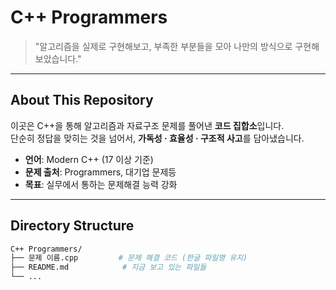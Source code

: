 # C++ Programmers

> "알고리즘을 실제로 구현해보고, 부족한 부분들을 모아 나만의 방식으로 구현해 보았습니다."  
> 

---

##  About This Repository

이곳은 C++을 통해 알고리즘과 자료구조 문제를 풀어낸 **코드 집합소**입니다.  
단순히 정답을 맞히는 것을 넘어서, **가독성 · 효율성 · 구조적 사고**를 담아냈습니다.

- **언어**: Modern C++ (17 이상 기준)
- **문제 출처**: Programmers, 대기업 문제등
- **목표**: 실무에서 통하는 문제해결 능력 강화

---

##  Directory Structure

```bash
C++ Programmers/
├── 문제 이름.cpp         # 문제 해결 코드 (한글 파일명 유지)
├── README.md            # 지금 보고 있는 파일들
└── ...
